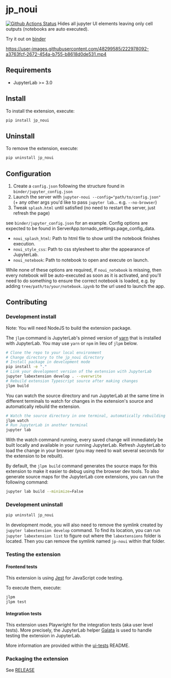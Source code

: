 # jp_noui

[![Github Actions Status](https://github.com/JoelStansbury/jp_noui/workflows/Build/badge.svg)](https://github.com/JoelStansbury/jp_noui/actions/workflows/build.yml)
Hides all jupyter UI elements leaving only cell outputs (notebooks are auto executed).

Try it out on [binder](https://mybinder.org/v2/gh/JoelStansbury/jp_noui/binder)

https://user-images.githubusercontent.com/48299585/222978092-a3763fcf-2672-454a-b755-b8618d0de531.mp4

## Requirements

- JupyterLab >= 3.0

## Install

To install the extension, execute:

```bash
pip install jp_noui
```

## Uninstall

To remove the extension, execute:

```bash
pip uninstall jp_noui
```

## Configuration

1. Create a `config.json` following the structure found in `binder/jupyter_config.json`
2. Launch the server with `jupyter-noui --config="path/to/config.json"` (+ any other args you'd like to pass `jupyter lab`... e.g. `--no-browser`)
3. Tweak `splash.html` until satisfied (no need to restart the server, just refresh the page)

see `binder/jupyter_config.json` for an example. Config options are expected to be found in ServerApp.tornado_settings.page_config_data.

- `noui_splash_html`: Path to html file to show until the notebook finishes execution.
- `noui_style_css`: Path to css stylesheet to alter the appearance of JupyterLab.
- `noui_notebook`: Path to notebook to open and execute on launch.

While none of these options are required, if `noui_notebook` is missing, then every notebook will be auto-executed as soon as it is activated, and you'll need to do something to ensure the correct notebook is loaded, e.g. by adding `tree/path/to/your/notebook.ipynb` to the url used to launch the app.

## Contributing

### Development install

Note: You will need NodeJS to build the extension package.

The `jlpm` command is JupyterLab's pinned version of
[yarn](https://yarnpkg.com/) that is installed with JupyterLab. You may use
`yarn` or `npm` in lieu of `jlpm` below.

```bash
# Clone the repo to your local environment
# Change directory to the jp_noui directory
# Install package in development mode
pip install -e "."
# Link your development version of the extension with JupyterLab
jupyter labextension develop . --overwrite
# Rebuild extension Typescript source after making changes
jlpm build
```

You can watch the source directory and run JupyterLab at the same time in different terminals to watch for changes in the extension's source and automatically rebuild the extension.

```bash
# Watch the source directory in one terminal, automatically rebuilding when needed
jlpm watch
# Run JupyterLab in another terminal
jupyter lab
```

With the watch command running, every saved change will immediately be built locally and available in your running JupyterLab. Refresh JupyterLab to load the change in your browser (you may need to wait several seconds for the extension to be rebuilt).

By default, the `jlpm build` command generates the source maps for this extension to make it easier to debug using the browser dev tools. To also generate source maps for the JupyterLab core extensions, you can run the following command:

```bash
jupyter lab build --minimize=False
```

### Development uninstall

```bash
pip uninstall jp_noui
```

In development mode, you will also need to remove the symlink created by `jupyter labextension develop`
command. To find its location, you can run `jupyter labextension list` to figure out where the `labextensions`
folder is located. Then you can remove the symlink named `jp-noui` within that folder.

### Testing the extension

#### Frontend tests

This extension is using [Jest](https://jestjs.io/) for JavaScript code testing.

To execute them, execute:

```sh
jlpm
jlpm test
```

#### Integration tests

This extension uses Playwright for the integration tests (aka user level tests).
More precisely, the JupyterLab helper [Galata](https://github.com/jupyterlab/jupyterlab/tree/master/galata) is used to handle testing the extension in JupyterLab.

More information are provided within the [ui-tests](./ui-tests/README.md) README.

### Packaging the extension

See [RELEASE](RELEASE.md)
